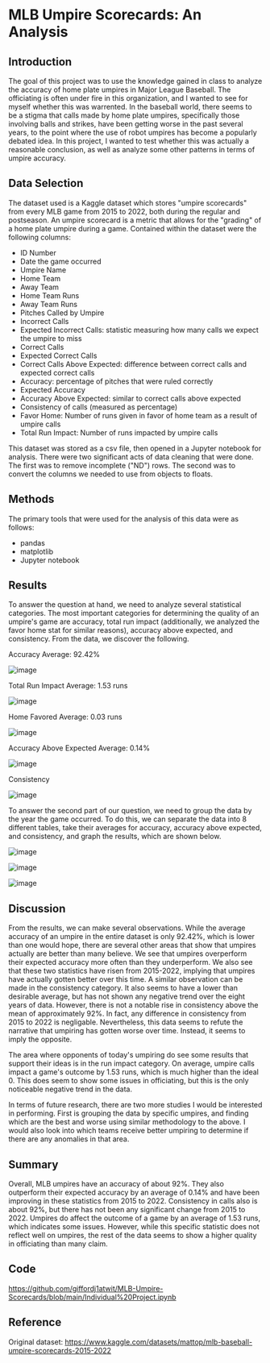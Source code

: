 # MLB Umpire Scorecards: An Analysis

## Introduction
The goal of this project was to use the knowledge gained in class to analyze the accuracy of home plate umpires in Major League Baseball. The officiating is often under 
fire in this organization, and I wanted to see for myself whether this was warrented. In the baseball world, there seems to be a stigma that calls made by home plate
umpires, specifically those involving balls and strikes, have been getting worse in the past several years, to the point where the use of robot umpires has become a 
popularly debated idea. In this project, I wanted to test whether this was actually a reasonable conclusion, as well as analyze some other patterns in terms of umpire
accuracy.

## Data Selection
The dataset used is a Kaggle dataset which stores "umpire scorecards" from every MLB game from 2015 to 2022, both during the regular and postseason. An umpire scorecard
is a metric that allows for the "grading" of a home plate umpire during a game. Contained within the dataset were the following columns:

- ID Number
- Date the game occurred
- Umpire Name
- Home Team
- Away Team
- Home Team Runs
- Away Team Runs
- Pitches Called by Umpire
- Incorrect Calls
- Expected Incorrect Calls: statistic measuring how many calls we expect the umpire to miss
- Correct Calls
- Expected Correct Calls
- Correct Calls Above Expected: difference between correct calls and expected correct calls
- Accuracy: percentage of pitches that were ruled correctly
- Expected Accuracy
- Accuracy Above Expected: similar to correct calls above expected
- Consistency of calls (measured as percentage)
- Favor Home: Number of runs given in favor of home team as a result of umpire calls
- Total Run Impact: Number of runs impacted by umpire calls

This dataset was stored as a csv file, then opened in a Jupyter notebook for analysis. There were two significant acts of data cleaning that were done. The first was 
to remove incomplete ("ND") rows. The second was to convert the columns we needed to use from objects to floats.

## Methods
The primary tools that were used for the analysis of this data were as follows:

- pandas
- matplotlib
- Jupyter notebook

## Results
To answer the question at hand, we need to analyze several statistical categories. The most important categories for determining the quality of an umpire's game are accuracy, total run impact (additionally, we analyzed the favor home stat for similar reasons), accuracy above expected, and consistency. From the data, we discover the following.

Accuracy
Average: 92.42%

![image](https://user-images.githubusercontent.com/71138022/205470887-a603d4ea-d7a2-44ba-81c6-c3a1790a6c67.png)

Total Run Impact
Average: 1.53 runs

![image](https://user-images.githubusercontent.com/71138022/205471843-13b54d30-838b-4a63-92bd-d09e5573961c.png)

Home Favored
Average: 0.03 runs

![image](https://user-images.githubusercontent.com/71138022/205470963-a2bdadf1-2611-41ed-9279-d7231e7b3518.png)

Accuracy Above Expected
Average: 0.14%

![image](https://user-images.githubusercontent.com/71138022/205470989-222dbbde-9600-49ea-bbb9-1c108e4859ee.png)

Consistency

![image](https://user-images.githubusercontent.com/71138022/205470998-fe4fb3ce-1a2b-41aa-9461-8693e8e81139.png)


To answer the second part of our question, we need to group the data by the year the game occurred. To do this, we can separate the data into 8 different tables, take 
their averages for accuracy, accuracy above expected, and consistency, and graph the results, which are shown below.

![image](https://user-images.githubusercontent.com/71138022/205471240-0e0bd1d6-b4e4-4532-9ddf-887c0a8cf85e.png)


![image](https://user-images.githubusercontent.com/71138022/205471245-6d227e2f-6d82-46bc-aba0-da5a4e01ca34.png)


![image](https://user-images.githubusercontent.com/71138022/205471254-1bfd9ff9-7ef0-491e-a889-848c715bc10e.png)


## Discussion
From the results, we can make several observations. While the average accuracy of an umpire in the entire dataset is only 92.42%, which is lower than one would hope,
there are several other areas that show that umpires actually are better than many believe. We see that umpires overperform their expected accuracy more often than
they underperform. We also see that these two statistics have risen from 2015-2022, implying that umpires have actually gotten better over this time. A similar
observation can be made in the consistency category. It also seems to have a lower than desirable average, but has not shown any negative trend over the eight
years of data. However, there is not a notable rise in consistency above the mean of approximately 92%. In fact, any difference in consistency from 2015 to 2022 is 
negligable. Nevertheless, this data seems to refute the narrative that umpiring has gotten worse over time. Instead, it seems to imply the opposite.

The area where opponents of today's umpiring do see some results that support their ideas is in the run impact category. On average, umpire calls impact a game's
outcome by 1.53 runs, which is much higher than the ideal 0. This does seem to show some issues in officiating, but this is the only noticeable negative trend in the
data.

In terms of future research, there are two more studies I would be interested in performing. First is grouping the data by specific umpires, and finding which are
the best and worse using similar methodology to the above. I would also look into which teams receive better umpiring to determine if there are any anomalies in that 
area.

## Summary
Overall, MLB umpires have an accuracy of about 92%. They also outperform their expected accuracy by an average of 0.14% and have been improving in these statistics
from 2015 to 2022. Consistency in calls also is about 92%, but there has not been any significant change from 2015 to 2022. Umpires do affect the outcome of a game by
an average of 1.53 runs, which indicates some issues. However, while this specific statistic does not reflect well on umpires, the rest of the data seems to show a
higher quality in officiating than many claim.

## Code
https://github.com/giffordj1atwit/MLB-Umpire-Scorecards/blob/main/Individual%20Project.ipynb

## Reference
Original dataset: https://www.kaggle.com/datasets/mattop/mlb-baseball-umpire-scorecards-2015-2022
